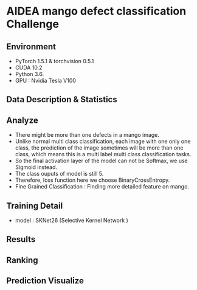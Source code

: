 # AIDEA mango defect classification Challenge

##  Environment
- PyTorch 1.5.1  & torchvision 0.5.1 <br>
- CUDA 10.2 <br>
- Python 3.6. <br>
- GPU : Nvidia Tesla V100 <br>

## Data Description & Statistics

##  Analyze
- There might be more than one defects in a mango image.<br>
- Unlike normal multi class classification, each image with one only one class, the prediction of the image sometimes will be more than one class, which means this is a multi label multi class classification tasks. <br>
- So the final activation layer of the model can not be Softmax, we use Sigmoid instead. <br>
- The class ouputs of model is still 5. <br>
- Therefore, loss function here we choose BinaryCrossEntropy. <br>
- Fine Grained Classification : Finding more detailed feature on mango. <br>
## Training Detail
- model : SKNet26 (Selective Kernel Network ) <br>
## Results

## Ranking

## Prediction Visualize
